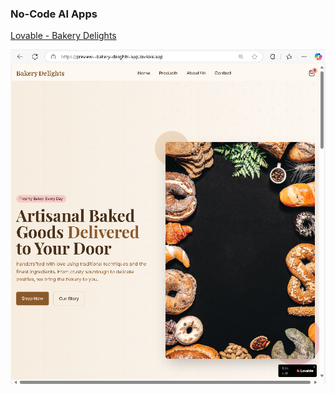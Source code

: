 
 ### No-Code AI Apps
 
 <a href="https://github.com/spusgh/SaaS_Apps/tree/main/NoCodeAIApps/Lovable">Lovable - Bakery Delights</a>

 ![alt text](https://github.com/spusgh/SaaS_Apps/blob/main/NoCodeAIApps/Lovable/BDLandingPage.png?raw=true)

</details>